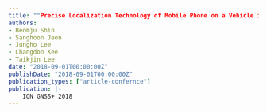 ```yaml
---
title: ""Precise Localization Technology of Mobile Phone on a Vehicle in Tunnel using LTE Signal Based Surface Correlation""
authors:
- Beomju Shin
- Sanghoon Jeon
- Jungho Lee
- Changdon Kee
- Taikjin Lee
date: "2018-09-01T00:00:00Z"
publishDate: "2018-09-01T00:00:00Z"
publication_types: ["article-confernce"]
publication: |-
    ION GNSS+ 2018
---
```

